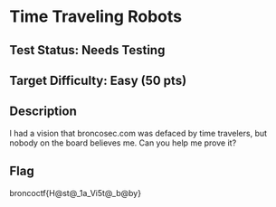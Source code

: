 # Time Traveling Robots

## Test Status: Needs Testing

## Target Difficulty: Easy (50 pts)

## Description

I had a vision that broncosec.com was defaced by time travelers, but nobody on the board believes me. Can you help me prove it?

## Flag

broncoctf{H@st@_1a_Vi5t@_b@by}